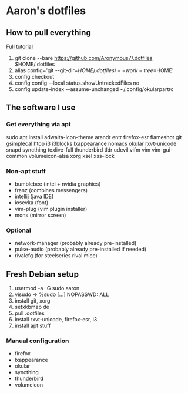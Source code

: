 # Aaron's dotfiles
## How to pull everything

[Full tutorial](https://www.atlassian.com/git/tutorials/dotfiles)

1. git clone --bare https://github.com/Aronymous7/.dotfiles $HOME/.dotfiles
2. alias config='git --git-dir=$HOME/.dotfiles/ --work-tree=$HOME'
3. config checkout
4. config config --local status.showUntrackedFiles no
5. config update-index --assume-unchanged ~/.config/okularpartrc

## The software I use
### Get everything via apt

sudo apt install adwaita-icon-theme arandr entr firefox-esr flameshot git gsimplecal htop i3 i3blocks lxappearance nomacs okular rxvt-unicode snapd syncthing texlive-full thunderbird tldr udevil vifm vim vim-gui-common volumeicon-alsa xorg xsel xss-lock

### Non-apt stuff

- bumblebee (intel + nvidia graphics)
- franz (combines messengers)
- intellij (java IDE)
- iosevka (font)
- vim-plug (vim plugin installer)
- mons (mirror screen)

### Optional

- network-manager (probably already pre-installed)
- pulse-audio (probably already pre-installed if needed)
- rivalcfg (for steelseries rival mice)

## Fresh Debian setup

1. usermod -a -G sudo aaron
2. visudo -> %sudo [...] NOPASSWD: ALL
3. install git, xorg
4. setxkbmap de
5. pull .dotfiles
6. install rxvt-unicode, firefox-esr, i3
7. install apt stuff

### Manual configuration

- firefox
- lxappearance
- okular
- syncthing
- thunderbird
- volumeicon
